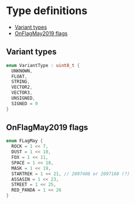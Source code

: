 # Type definitions

- [Variant types](#variant-types)
- [OnFlagMay2019 flags](#onflagmay2019-flags)

## Variant types

```cpp
enum VariantType : uint8_t {
  UNKNOWN,
  FLOAT,
  STRING,
  VECTOR2,
  VECTOR3,
  UNSIGNED,
  SIGNED = 9
}
```

## OnFlagMay2019 flags

```cpp
enum FLagMay {
  ROCK = 1 << 7,
  DUST = 1 << 10,
  FOX = 1 << 11,
  SPACE = 1 << 18,
  MASK = 1 << 19,
  STARTREK = 1 << 21, // 2097408 or 2097168 (?)
  ASSASIN = 1 << 23,
  STREET = 1 << 25,
  RED_PANDA = 1 << 26
}
```
